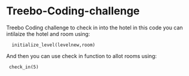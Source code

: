 # Treebo-Coding-challenge

Treebo Coding challenge to check in into the hotel in this code you can intilaize the hotel and room using:

      initialize_level(levelnew,room)
      
And then you can use check in function to allot rooms using:

     check_in(5)
     
   
   



